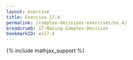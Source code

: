 ```yaml
---
layout: exercise
title: Exercise 17.4
permalink: /complex-decisions-exercises/ex_4/
breadcrumb: 17-Making-Complex-Decision
bookmarkID: ex17.4
---
```


{% include mathjax_support %}
